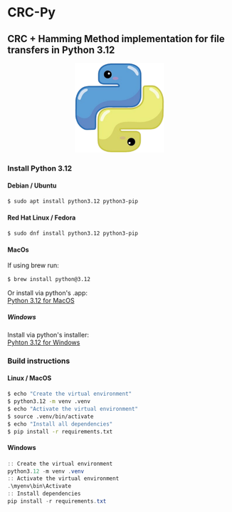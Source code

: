 # CRC-Py
## CRC + Hamming Method implementation for file transfers in Python 3.12

<p align="center">
  <img src="./media/pythonLogo.png" alt="Python Logo" width="200" height="200">
</p>

### Install Python 3.12
#### Debian / Ubuntu 
```bash
$ sudo apt install python3.12 python3-pip
```

#### Red Hat Linux / Fedora
```bash
$ sudo dnf install python3.12 python3-pip
```

#### MacOs
If using brew run:
```bash
$ brew install python@3.12
```
Or install via python's .app:
<br>
[Python 3.12 for MacOS](https://www.python.org/ftp/python/3.12.3/python-3.12.3-macos11.pkg)

##### Windows
Install via python's installer:
<br>
[Pyhton 3.12 for Windows](https://www.python.org/ftp/python/3.12.3/python-3.12.3-amd64.exe)

### Build instructions
#### Linux / MacOS
```bash
$ echo "Create the virtual environment"
$ python3.12 -m venv .venv
$ echo "Activate the virtual environment"
$ source .venv/bin/activate
$ echo "Install all dependencies"
$ pip install -r requirements.txt
```

#### Windows
```powershell
:: Create the virtual environment
python3.12 -m venv .venv 
:: Activate the virtual environment
.\myenv\bin\Activate
:: Install dependencies
pip install -r requirements.txt
```
